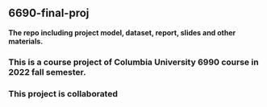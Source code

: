 ## 6690-final-proj
**The repo including project model, dataset, report, slides and other materials.**

### This is a course project of Columbia University 6990 course in 2022 fall semester.
### This project is collaborated 
